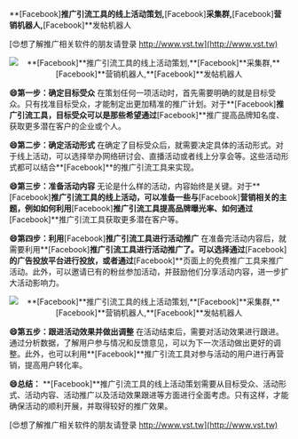 **[Facebook]**推广引流工具的线上活动策划,**[Facebook]**采集群,**[Facebook]**营销机器人,**[Facebook]**发帖机器人

[😍想了解推广相关软件的朋友请登录 http://www.vst.tw](http://www.vst.tw)

 <center><img src="https://vst.tw/MP4/tuiguang/png/6.png" alt="**[Facebook]**推广引流工具的线上活动策划,**[Facebook]**采集群,**[Facebook]**营销机器人,**[Facebook]**发帖机器人"></center>

**😄第一步：确定目标受众**
在策划任何一项活动时，首先需要明确的就是目标受众。只有找准目标受众，才能制定出更加精准的推广计划。对于**[Facebook]**推广引流工具，目标受众可以是那些希望通过**[Facebook]**推广提高品牌知名度、获取更多潜在客户的企业或个人。

**😄第二步：确定活动形式**
在确定了目标受众后，就需要决定具体的活动形式。对于线上活动，可以选择举办网络研讨会、直播活动或者线上分享会等。这些活动形式都可以结合**[Facebook]**的推广引流工具来实现。

**😄第三步：准备活动内容**
无论是什么样的活动，内容始终是关键。对于**[Facebook]**推广引流工具的线上活动，可以准备一些与**[Facebook]**营销相关的主题，例如如何利用**[Facebook]**推广引流工具提高品牌曝光率、如何通过**[Facebook]**推广引流工具获取更多潜在客户等。

**😄第四步：利用**[Facebook]**推广引流工具进行活动推广**
在准备完活动内容后，就需要利用**[Facebook]**推广引流工具进行活动推广了。可以选择通过**[Facebook]**的广告投放平台进行投放，或者通过**[Facebook]**页面上的免费推广工具来推广活动。此外，可以邀请已有的粉丝参加活动，并鼓励他们分享活动内容，进一步扩大活动影响力。

 <center><img src="https://vst.tw/MP4/tuiguang/png/6.png" alt="**[Facebook]**推广引流工具的线上活动策划,**[Facebook]**采集群,**[Facebook]**营销机器人,**[Facebook]**发帖机器人"></center>

**😄第五步：跟进活动效果并做出调整**
在活动结束后，需要对活动效果进行跟进。通过分析数据，了解用户参与情况和反馈意见，可以为下一次活动做出更好的调整。此外，也可以利用**[Facebook]**推广引流工具对参与活动的用户进行再营销，提高用户转化率。

**😄总结：**
**[Facebook]**推广引流工具的线上活动策划需要从目标受众、活动形式、活动内容、活动推广以及活动效果跟进等方面进行全面考虑。只有这样，才能确保活动的顺利开展，并取得较好的推广效果。

[😍想了解推广相关软件的朋友请登录 http://www.vst.tw](http://www.vst.tw)



